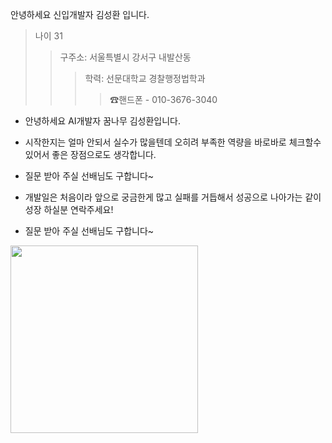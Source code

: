 안녕하세요 신입개발자 김성환 입니다.

> 나이 31
>  >구주소: 서울특별시 강서구 내발산동 
>  >
>  >  > 학력: 선문대학교 경찰행정법학과
>  >  >  > ☎핸드폰 - 010-3676-3040

* 안녕하세요 AI개발자 꿈나무 김성환입니다.

* 시작한지는 얼마 안되서 실수가 많을텐데 오히려 부족한 역량을 바로바로 체크할수있어서 좋은 장점으로도 생각합니다.

* 질문 받아 주실 선배님도 구합니다~

* 개발일은 처음이라 앞으로 궁금한게 많고 실패를 거듭해서 성공으로 나아가는 같이 성장 하실분 연락주세요! 

* 질문 받아 주실 선배님도 구합니다~
<img src="https://i.pinimg.com/200x150/81/bc/a0/81bca025d15df5d8f8b5c5c9e0f73ab4.jpg" width=300px > 
